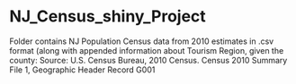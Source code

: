 # NJ_Census_shiny_Project

Folder contains NJ Population Census data from 2010 estimates in .csv format (along with appended information about Tourism Region, given the county: 
Source: U.S. Census Bureau, 2010 Census.
Census 2010 Summary File 1, Geographic Header Record G001
